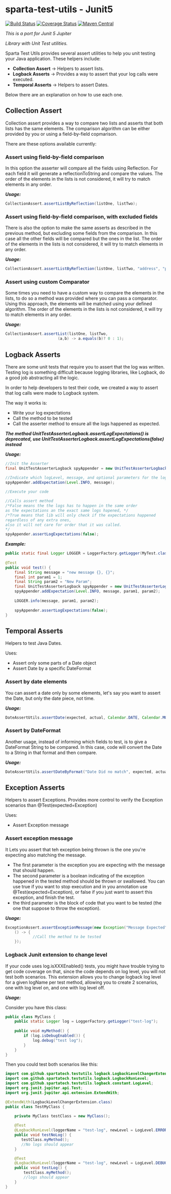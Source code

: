 # sparta-test-utils - Junit5 
[![Build Status](https://app.travis-ci.com/SpartaTech/sparta-test-utils-junit5.svg?branch=master)](https://app.travis-ci.com/SpartaTech/sparta-test-utils-junit5.svg?branch=master)
[![Coverage Status](https://coveralls.io/repos/github/SpartaTech/sparta-test-utils-junit5/badge.svg?branch=master)](https://coveralls.io/github/SpartaTech/sparta-test-utils-junit5?branch=master)
[![Maven Central](https://maven-badges.herokuapp.com/maven-central/com.github.spartatech/sparta-test-utils-junit5/badge.svg?style=flat-square)](https://maven-badges.herokuapp.com/maven-central/com.github.spartatech/sparta-test-utils-junit5/)

_*This is a port for Junit 5 Jupiter*_

*Library with Unit Test utilities.*

Sparta Test Utils provides several assert utilities to help you unit testing your Java application. These helpers include: 

* **Collection Assert** -> Helpers to assert lists.
* **Logback Asserts** -> Provides a way to assert that your log calls were executed.
* **Temporal Asserts** -> Helpers to assert Dates.

Below there are an explanation on how to use each one.

## Collection Assert
Collection assert provides a way to compare two lists and asserts that both lists has the same elements. The comparison algorithm can be either provided by you or using a field-by-field copmarison.

There are these options available currently:

### Assert using field-by-field comparison
In this option the asserter will compare all the fields using Reflection. For each field it will generate a reflectionToString and compare the values. 
The order of the elements in the lists is not considered, it will try to match elements in any order.

***Usage:***

~~~Java
CollectionAssert.assertListByReflection(listOne, listTwo);
~~~

### Assert using field-by-field comparison, with excluded fields
There is also the option to make the same asserts as described in the previous method, but excluding some fields from the comparison. In this case all the other fields will be compared but the ones in the list. 
The order of the elements in the lists is not considered, it will try to match elements in any order.

***Usage:***

~~~Java
CollectionAssert.assertListByReflection(listOne, listTwo, "address", "password");
~~~

### Assert using custom Comparator
Some times you need to have a custom way to compare the elements in the lists, to do so a method was provided where you can pass a comparator. Using this approach, the elements will be matched using your defined algorithm.
The order of the elements in the lists is not considered, it will try to match elements in any order.

***Usage:***

~~~Java
CollectionAssert.assertList(listOne, listTwo, 
                       (a,b) -> a.equals(b)? 0 : 1);
~~~

## Logback Asserts
There are some unit tests that require you to assert that the log was written. Testing log is something difficult because logging libraries, like Logback, do a good job abstracting all the logic.

In order to help developers to test their code, we created a way to assert that log calls were made to Logback system. 

The way it works is: 

* Write your log expectations
* Call the method to be tested
* Call the asserter method to ensure all the logs happened as expected. 

***The method UnitTestAsserterLogback.assertLogExpectations() is deprecated, use UnitTestAsserterLogback.assertLogExpectations(false) instead***



***Usage:***

~~~Java
//Init the Asserter
final UnitTestAsserterLogback spyAppender = new UnitTestAsserterLogback(<<You Class or Logger>>);

//Indicate which logLevel, message, and optional parameters for the log should happen
spyAppender.addExpectation(Level.INFO, message);
        
//Execute your code

//Calls assert method
/*False means the the logs has to happen in the same order 
as the expectations an the exact same logs hapened, */
/*True means that lib will only check if the expectations happened 
regardless of any extra ones, 
also it will not care for order that it was called.
*/
spyAppender.assertLogExpectations(false);
~~~

***Example:***

~~~Java
public static final Logger LOGGER = LoggerFactory.getLogger(MyTest.class);
    
@Test
public void test() {
	final String message = "new message {}, {}";
	final int param1 = 1;
	final String param2 = "New Param";
	final UnitTestAsserterLogback spyAppender = new UnitTestAsserterLogback(this.getClass());
	spyAppender.addExpectation(Level.INFO, message, param1, param2);
	
	LOGGER.info(message, param1, param2);
	
	spyAppender.assertLogExpectations(false);
}
~~~

## Temporal Asserts
Helpers to test Java Dates. 

Uses:

* Assert only some parts of a Date object
* Assert Date by a specific DateFormat

### Assert by date elements

You can assert a date only by some elements, let's say you want to assert the Date, but only the date piece, not time. 

***Usage:***

~~~Java
DateAssertUtils.assertDate(expected, actual, Calendar.DATE, Calendar.MONTH, Calendar.YEAR);
~~~

### Assert by DateFormat

Another usage, instead of informing which fields to test, is to give a DateFormat String to be compared. In this case, code will convert the Date to a String in that format and then compare.

***Usage:***

~~~Java
DateAssertUtils.assertDateByFormat("Date Did no match", expected, actual, "yyyy-MM-dd HH:mm:ss");
~~~

## Exception Asserts

Helpers to assert Exceptions. Provides more control to verify the Exception scenarios than @Test(expected=Exception)

Uses:

* Assert Exception message

### Assert exception message

It Lets you assert that teh exception being thrown is the one you're expecting also matching the message.

* The first parameter is the exception you are expecting with the message that should happen.
* The second parameter is a boolean indicating of the exception happened in the tested method should be thrown or swallowed. You can use true if you want to stop execution and in you annotation use @Test(expected=Exception), or false if you just want to assert this exception, and finish the test.
* the third parameter is the block of code that you want to be tested (the one that suppose to throw the exception).

***Usage:***

~~~Java
ExceptionAssert.assertExceptionMessage(new Exception("Message Expected"), false, 
	() -> {
			//Call the method to be tested
	});
~~~

### Logback Junit extension to change level
If your code uses log.isXXXEnabled() tests, you might have trouble trying to get code coverage on that,
since the code depends on log level, you will not test both scenarios.
This extension allows you to change logback log level for a given logName per test method, allowing you to 
create 2 scenarios, one with log level on, and one with log level off.

***Usage:***

Consider you have this class:

~~~Java
public class MyClass {
    public static Logger log = LoggerFactory.getLogger("test-log");
    
    public void myMethod() {
        if (log.isDebugEnabled()) {
            log.debug("test log");
        }
    }
}
~~~

Then you could test both scenarios like this:

~~~Java
import com.github.spartatech.testutils.logback.LogbackLevelChangerExtension;
import com.github.spartatech.testutils.logback.LogbackRunLevel;
import com.github.spartatech.testutils.logback.constant.LogLevel;
import org.junit.jupiter.api.Test;
import org.junit.jupiter.api.extension.ExtendWith;

@ExtendWith(LogbackLevelChangerExtension.class)
public class TestMyClass {

    private MyClass testClass = new MyClass();
    
    @Test
    @LogbackRunLevel(loggerName = "test-log", newLevel = LogLevel.ERROR)
    public void testNoLog() {
       testClass.myMethod();
       //No logs should appear
    }

    @Test
    @LogbackRunLevel(loggerName = "test-log", newLevel = LogLevel.DEBUG)
    public void testLog() {
        testClass.myMethod();
        //logs should appear
    }
}
~~~

